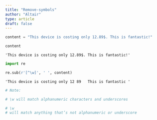 ```yaml
---
title: "Remove-symbols"
author: "Altair"
type: article
draft: false
--- 
```


```python
content = "This device is costing only 12.89$. This is fantastic!"
```


```python
content
```




    'This device is costing only 12.89$. This is fantastic!'




```python
import re

```


```python
re.sub(r'[^\w]', ' ', content)
```




    'This device is costing only 12 89   This is fantastic '




```python
# Note:

# \w will match alphanumeric characters and underscores

# \w
# will match anything that’s not alphanumeric or underscore
```


```python

```
